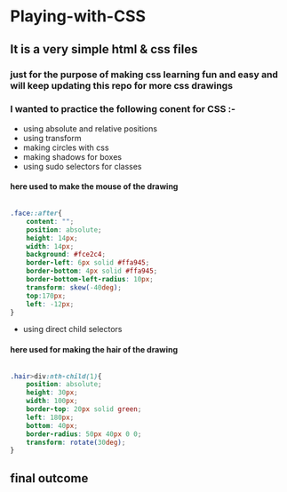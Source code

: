 # Playing-with-CSS
## It is a very simple html & css files 
### just for the purpose of making css learning fun and easy and will keep updating this repo for more css drawings
### I wanted to practice the following conent for CSS :-
* using absolute and relative positions 
* using transform 
* making circles with css
* making shadows for boxes
* using sudo selectors for classes
#### here used to make the mouse of the drawing 
```css

.face::after{
    content: "";
    position: absolute;
    height: 14px;
    width: 14px;
    background: #fce2c4;
    border-left: 6px solid #ffa945;
    border-bottom: 4px solid #ffa945;
    border-bottom-left-radius: 10px;
    transform: skew(-40deg);
    top:170px;
    left: -12px;
}
```
* using direct child selectors
#### here used for making the hair of the drawing 
```css

.hair>div:nth-child(1){
    position: absolute;
    height: 30px;
    width: 100px;
    border-top: 20px solid green;
    left: 180px;
    bottom: 40px;
    border-radius: 50px 40px 0 0;
    transform: rotate(30deg);
}

```
## final outcome




